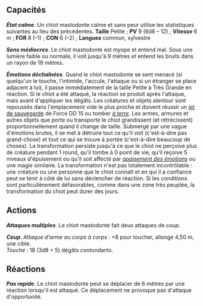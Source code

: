 ## Capacités
_**État calme**_. Un chiot mastodonte calme et sans peur utilise les statistiques suivantes au lieu des précédentes. **Taille** Petite ; **PV** 9 (6d6 – 12) ; **Vitesse** 6 m ; **FOR** 8 (–1) ; **CON** 6 (–2) ; **Langues** commun, sylvestre

_**Sens médiocres**_. Le chiot mastodonte est myope et entend mal. Sous une lumière faible ou normale, il voit jusqu'à 9 mètres et entend les bruits dans un rayon de 18 mètres.

_**Émotions déchaînées**_. Quand le chiot mastodonte se sent menacé (si quelqu'un le touche, l'intimide, l'accule, l'attaque ou si un étranger se place adjacent à lui), il passe immédiatement de la taille Petite à Très Grande en réaction. Si le chiot a été attaqué, la réaction se produit après l'attaque, mais avant d'appliquer les dégâts. Les créatures et objets alentour sont repoussés dans l'emplacement vide le plus proche et doivent réussir un [jet de sauvegarde](/utiliser-les-caracteristiques/#jets-de-sauvegarde) de Force DD 15 ou tomber [_à terre_](/gerer-la-sante-du-personnage/#a-terre). Les armes, armures et autres objets que porte ou transporte le chiot grandissent (et rétrécissent) proportionnellement quand il change de taille. Submergé par une vague d'émotions brutes, il se met à détruire tout ce qu'il voit (c'est-à-dire pas grand-chose) et tout ce qui se trouve à portée (c'est-à-dire beaucoup de choses). La transformation persiste jusqu'à ce que le chiot ne perçoive plus de créature pendant 1 round, qu'il tombe à 0 point de vie, qu'il reçoive 5 niveaux d'épuisement ou qu'il soit affecté par [_apaisement des émotions_](/grimoire/apaisement-des-emotions/) ou une magie similaire. La transformation n'est pas totalement incontrôlable : une créature ou une personne que le chiot connaît et en qui il a confiance peut se tenir à côté de lui sans déclencher de réaction. Si les conditions sont particulièrement défavorables, comme dans une zone très peuplée, la transformation du chiot peut durer des jours.

## Actions
_**Attaques multiples**_. Le chiot mastodonte fait deux attaques de _coup_.

_**Coup**_. _Attaque d'arme au corps à corps_ : +8 pour toucher, allonge 4,50 m, une cible.  
_Touché_ : 18 (3d8 + 5) dégâts contondants.

## Réactions
_**Pas rapide**_. Le chiot mastodonte peut se déplacer de 6 mètres par une réaction lorsqu'il est attaqué. Ce déplacement ne provoque pas d'attaque d'opportunité.

